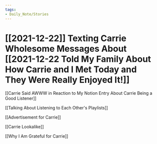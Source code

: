 ```yaml
---
tags:
- Daily_Note/Stories
---
```


# [[2021-12-22]] Texting Carrie Wholesome Messages About [[2021-12-22 Told My Family About How Carrie and I Met Today and They Were Really Enjoyed It!]]



[[Carrie Said AWWW in Reaction to My Notion Entry About Carrie Being a Good Listener]]

[[Talking About Listening to Each Other's Playlists]]

[[Advertisement for Carrie]]

[[Carrie Lookalike]]

[[Why I Am Grateful for Carrie]]